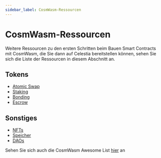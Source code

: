 ```yaml
---
sidebar_label: CosmWasm-Ressourcen
---
```


# CosmWasm-Ressourcen

Weitere Ressourcen zu den ersten Schritten beim Bauen Smart Contracts mit CosmWasm, die Sie dann auf Celestia bereitstellen können, sehen Sie sich die Liste der Ressourcen in diesem Abschnitt an.

## Tokens

- [Atomic Swap](https://docs.rs/cw20-atomic-swap/latest/cw20_atomic_swap/)
- [Staking](https://docs.rs/cw20-staking/latest/cw20_staking/)
- [Bonding](https://docs.rs/cw20-bonding/latest/cw20_bonding/)
- [Escrow](https://docs.rs/cw20-escrow/latest/cw20_escrow/)

## Sonstiges

- [NFTs](https://github.com/CosmWasm/cw-nfts/tree/main/contracts)
- [Speicher](https://crates.io/crates/cosmwasm-storage)
- [DAOs](https://github.com/DA0-DA0/dao-contracts/tree/main/contracts)

Sehen Sie sich auch die CosmWasm Awesome List [hier](https://github.com/InterWasm/cw-awesome/) an
